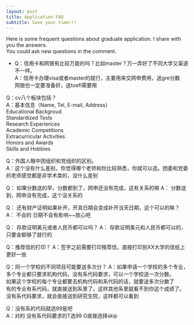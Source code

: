 ```yaml
---
layout: post
title: Application FAQ
subtitle: Save your time!!!
---
```

Here is some frequent questions about graduate application. I share with you the answers.   
You could ask new questions in the comment.   

* Q：信用卡和网银有比较万能的吗？比如master？万一弄好了不同大学又渠道不一样。   
A：信用卡办理visa或者master的就行，主要用来交网申费用，送gre分数   
网银也一定要准备好，送toefl需要用   

Q：cv八个板块包括？   
A：基本信息（Name, Tel, E-mail, Address）   
Educational Backgroud   
Standardized Tests   
Research Experiences   
Academic Competitions   
Extracurricular Activities   
Honors and Awards   
Skills and Hobbies   

Q：外国人眼中团组织和党组织的区别。   
A：这个没有什么差别，你觉得哪个老师和你比较熟悉，你就可以选。团委和党委的老师感觉都是非学术类的，没什么差别   

Q： 如果分数送的早，分数都到了，网申还没有完成，这有关系的嘛
A： 分数送到，网申没有完成，这个没关系的

Q： 还有财产证明如果补开，开具日期会变成补开当天日期，这个可以的嘛？
A： 不会的  日期不会有影响~~放心吧

Q： 存款证明美元或者人民币都可以吗？
A： 存款证明美元和人民币都可以的，只要金额够了就行的

Q：推荐信的打印？
A：签字之前需要打印推荐信，直接打印到XX大学的信纸上更好一些

Q：同一个学校的不同项目可能要送多次分？
A：如果申请一个学校的多个专业，多个专业都只要求机构代码，没有系代码要求，可以一个学校送一次分数。   
如果这个学校的每个专业都要去机构代码和系代码的话，就要送多次分数了   
 有的专业有系代码，就直接送到系里了。这样其他系里就看不到你这个成绩了。   
 没有系代码要求，就会直接送到研究生院，这样都可以看到   

Q：没有系的代码就选99是吧   
A：对的 没有系代码要求的T选99 G直接选择skip   
